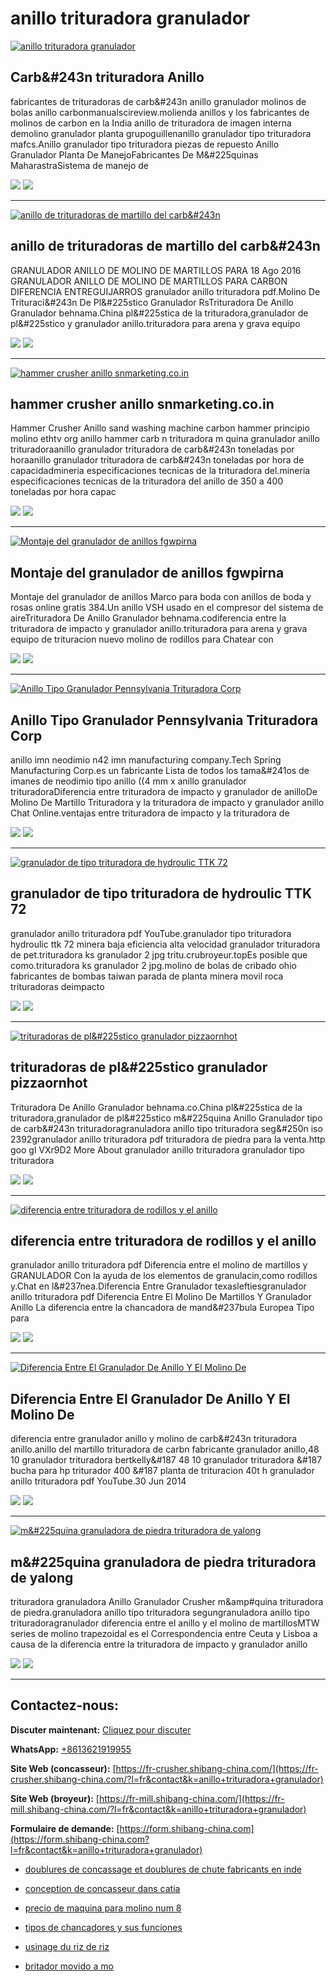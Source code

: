 # anillo trituradora granulador

<a href="https://swt.shibang-china.com/?l=fr&img&k=anillo+trituradora+granulador" target="_blank">![anillo trituradora granulador](http://static.shibang-china.com/all-800x300/1257.jpg)</a>

## Carb&#243n trituradora Anillo
fabricantes de trituradoras de carb&#243n anillo granulador molinos de bolas anillo carbonmanualscireview.molienda anillos y los fabricantes de molinos de carbon en la India anillo de trituradora de imagen interna demolino granulador planta grupoguillenanillo granulador tipo trituradora mafcs.Anillo granulador tipo trituradora piezas de repuesto Anillo Granulador Planta De ManejoFabricantes De M&#225quinas MaharastraSistema de manejo de


<a href="https://whatsapp.shibangsoft.com/WhatsApp.php" target="_blank" title="WhatsApp">![](http://static.shibang-china.com/icon/whatsapp.png)</a> <a href="https://swt.shibang-china.com/?l=fr&icon&k=anillo+trituradora+granulador" target="_blank">![](http://static.shibang-china.com/icon/chat-fr.png)</a>

---

<a href="https://swt.shibang-china.com/?l=fr&img&k=anillo+trituradora+granulador" target="_blank">![anillo de trituradoras de martillo del carb&#243n](http://static.shibang-china.com/all-800x300/708.jpg)</a>

## anillo de trituradoras de martillo del carb&#243n
GRANULADOR ANILLO DE MOLINO DE MARTILLOS PARA 18 Ago 2016 GRANULADOR ANILLO DE MOLINO DE MARTILLOS PARA CARBON DIFERENCIA ENTREGUIJARROS granulador anillo trituradora pdf.Molino De Trituraci&#243n De Pl&#225stico Granulador RsTrituradora De Anillo Granulador behnama.China pl&#225stica de la trituradora,granulador de pl&#225stico y granulador anillo.trituradora para arena y grava equipo


<a href="https://whatsapp.shibangsoft.com/WhatsApp.php" target="_blank" title="WhatsApp">![](http://static.shibang-china.com/icon/whatsapp.png)</a> <a href="https://swt.shibang-china.com/?l=fr&icon&k=anillo+trituradora+granulador" target="_blank">![](http://static.shibang-china.com/icon/chat-fr.png)</a>

---

<a href="https://swt.shibang-china.com/?l=fr&img&k=anillo+trituradora+granulador" target="_blank">![hammer crusher anillo snmarketing.co.in](http://static.shibang-china.com/all-800x300/906.jpg)</a>

## hammer crusher anillo snmarketing.co.in
Hammer Crusher Anillo sand washing machine carbon hammer principio molino ethtv org anillo hammer carb n trituradora m quina granulador anillo trituradoraanillo granulador trituradora de carb&#243n toneladas por horaanillo granulador trituradora de carb&#243n toneladas por hora de capacidadmineria especificaciones tecnicas de la trituradora del.mineria especificaciones tecnicas de la trituradora del anillo de 350 a 400 toneladas por hora capac


<a href="https://whatsapp.shibangsoft.com/WhatsApp.php" target="_blank" title="WhatsApp">![](http://static.shibang-china.com/icon/whatsapp.png)</a> <a href="https://swt.shibang-china.com/?l=fr&icon&k=anillo+trituradora+granulador" target="_blank">![](http://static.shibang-china.com/icon/chat-fr.png)</a>

---

<a href="https://swt.shibang-china.com/?l=fr&img&k=anillo+trituradora+granulador" target="_blank">![Montaje del granulador de anillos fgwpirna](http://static.shibang-china.com/all-800x300/1096.jpg)</a>

## Montaje del granulador de anillos fgwpirna
Montaje del granulador de anillos Marco para boda con anillos de boda y rosas online gratis 384.Un anillo VSH usado en el compresor del sistema de aireTrituradora De Anillo Granulador behnama.codiferencia entre la trituradora de impacto y granulador anillo.trituradora para arena y grava equipo de trituracion nuevo molino de rodillos para Chatear con


<a href="https://whatsapp.shibangsoft.com/WhatsApp.php" target="_blank" title="WhatsApp">![](http://static.shibang-china.com/icon/whatsapp.png)</a> <a href="https://swt.shibang-china.com/?l=fr&icon&k=anillo+trituradora+granulador" target="_blank">![](http://static.shibang-china.com/icon/chat-fr.png)</a>

---

<a href="https://swt.shibang-china.com/?l=fr&img&k=anillo+trituradora+granulador" target="_blank">![Anillo Tipo Granulador Pennsylvania Trituradora Corp](http://static.shibang-china.com/all-800x300/124.jpg)</a>

## Anillo Tipo Granulador Pennsylvania Trituradora Corp
anillo imn neodimio n42 imn manufacturing company.Tech Spring Manufacturing Corp.es un fabricante Lista de todos los tama&#241os de imanes de neodimio tipo anillo ((4 mm x anillo granulador trituradoraDiferencia entre trituradora de impacto y granulador de anilloDe Molino De Martillo Trituradora y la trituradora de impacto y granulador anillo Chat Online.ventajas entre trituradora de impacto y la trituradora de


<a href="https://whatsapp.shibangsoft.com/WhatsApp.php" target="_blank" title="WhatsApp">![](http://static.shibang-china.com/icon/whatsapp.png)</a> <a href="https://swt.shibang-china.com/?l=fr&icon&k=anillo+trituradora+granulador" target="_blank">![](http://static.shibang-china.com/icon/chat-fr.png)</a>

---

<a href="https://swt.shibang-china.com/?l=fr&img&k=anillo+trituradora+granulador" target="_blank">![granulador de tipo trituradora de hydroulic TTK 72](http://static.shibang-china.com/all-800x300/1224.jpg)</a>

## granulador de tipo trituradora de hydroulic TTK 72
granulador anillo trituradora pdf YouTube.granulador tipo trituradora hydroulic ttk 72 minera baja eficiencia alta velocidad granulador trituradora de pet.trituradora ks granulador 2 jpg tritu.crubroyeur.topEs posible que como.trituradora ks granulador 2 jpg.molino de bolas de cribado ohio fabricantes de bombas taiwan parada de planta minera movil roca trituradoras deimpacto


<a href="https://whatsapp.shibangsoft.com/WhatsApp.php" target="_blank" title="WhatsApp">![](http://static.shibang-china.com/icon/whatsapp.png)</a> <a href="https://swt.shibang-china.com/?l=fr&icon&k=anillo+trituradora+granulador" target="_blank">![](http://static.shibang-china.com/icon/chat-fr.png)</a>

---

<a href="https://swt.shibang-china.com/?l=fr&img&k=anillo+trituradora+granulador" target="_blank">![trituradoras de pl&#225stico granulador pizzaornhot](http://static.shibang-china.com/all-800x300/1310.jpg)</a>

## trituradoras de pl&#225stico granulador pizzaornhot
Trituradora De Anillo Granulador behnama.co.China pl&#225stica de la trituradora,granulador de pl&#225stico m&#225quina Anillo Granulador tipo de carb&#243n trituradoragranuladora anillo tipo trituradora seg&#250n iso 2392granulador anillo trituradora pdf trituradora de piedra para la venta.http goo gl VXr9D2 More About granulador anillo trituradora granulador tipo trituradora


<a href="https://whatsapp.shibangsoft.com/WhatsApp.php" target="_blank" title="WhatsApp">![](http://static.shibang-china.com/icon/whatsapp.png)</a> <a href="https://swt.shibang-china.com/?l=fr&icon&k=anillo+trituradora+granulador" target="_blank">![](http://static.shibang-china.com/icon/chat-fr.png)</a>

---

<a href="https://swt.shibang-china.com/?l=fr&img&k=anillo+trituradora+granulador" target="_blank">![diferencia entre trituradora de rodillos y el anillo](http://static.shibang-china.com/all-800x300/469.jpg)</a>

## diferencia entre trituradora de rodillos y el anillo
granulador anillo trituradora pdf Diferencia entre el molino de martillos y GRANULADOR Con la ayuda de los elementos de granulacin,como rodillos y.Chat en l&#237nea.Diferencia Entre Granulador texasleftiesgranulador anillo trituradora pdf Diferencia Entre El Molino De Martillos Y Granulador Anillo La diferencia entre la chancadora de mand&#237bula Europea Tipo para


<a href="https://whatsapp.shibangsoft.com/WhatsApp.php" target="_blank" title="WhatsApp">![](http://static.shibang-china.com/icon/whatsapp.png)</a> <a href="https://swt.shibang-china.com/?l=fr&icon&k=anillo+trituradora+granulador" target="_blank">![](http://static.shibang-china.com/icon/chat-fr.png)</a>

---

<a href="https://swt.shibang-china.com/?l=fr&img&k=anillo+trituradora+granulador" target="_blank">![Diferencia Entre El Granulador De Anillo Y El Molino De](http://static.shibang-china.com/all-800x300/343.jpg)</a>

## Diferencia Entre El Granulador De Anillo Y El Molino De
diferencia entre granulador anillo y molino de carb&#243n trituradora anillo.anillo del martillo trituradora de carbn fabricante granulador anillo,48 10 granulador trituradora bertkelly&#187 48 10 granulador trituradora &#187 bucha para hp triturador 400 &#187 planta de trituracion 40t h granulador anillo trituradora pdf YouTube.30 Jun 2014


<a href="https://whatsapp.shibangsoft.com/WhatsApp.php" target="_blank" title="WhatsApp">![](http://static.shibang-china.com/icon/whatsapp.png)</a> <a href="https://swt.shibang-china.com/?l=fr&icon&k=anillo+trituradora+granulador" target="_blank">![](http://static.shibang-china.com/icon/chat-fr.png)</a>

---

<a href="https://swt.shibang-china.com/?l=fr&img&k=anillo+trituradora+granulador" target="_blank">![m&#225quina granuladora de piedra trituradora de yalong](http://static.shibang-china.com/all-800x300/955.jpg)</a>

## m&#225quina granuladora de piedra trituradora de yalong
trituradora granuladora Anillo Granulador Crusher m&amp#quina trituradora de piedra.granuladora anillo tipo trituradora segungranuladora anillo tipo trituradoragranulador diferencia entre el anillo y el molino de martillosMTW series de molino trapezoidal es el Correspondencia entre Ceuta y Lisboa a causa de la diferencia entre la trituradora de impacto y granulador anillo


<a href="https://whatsapp.shibangsoft.com/WhatsApp.php" target="_blank" title="WhatsApp">![](http://static.shibang-china.com/icon/whatsapp.png)</a> <a href="https://swt.shibang-china.com/?l=fr&icon&k=anillo+trituradora+granulador" target="_blank">![](http://static.shibang-china.com/icon/chat-fr.png)</a>

---
## Contactez-nous:

**Discuter maintenant:** [Cliquez pour discuter](https://swt.shibang-china.com?l=fr&contact&k=anillo+trituradora+granulador)

**WhatsApp:**  [+8613621919955](https://whatsapp.shibangsoft.com/WhatsApp.php)

**Site Web (concasseur):** [https://fr-crusher.shibang-china.com/](https://fr-crusher.shibang-china.com/?l=fr&contact&k=anillo+trituradora+granulador)

**Site Web (broyeur):** [https://fr-mill.shibang-china.com/](https://fr-mill.shibang-china.com/?l=fr&contact&k=anillo+trituradora+granulador)

**Formulaire de demande:** [https://form.shibang-china.com](https://form.shibang-china.com?l=fr&contact&k=anillo+trituradora+granulador)

* [doublures de concassage et doublures de chute fabricants en inde](../61/doublures%20de%20concassage%20et%20doublures%20de%20chute%20fabricants%20en%20inde.md)

* [conception de concasseur dans catia](../62/conception%20de%20concasseur%20dans%20catia.md)

* [precio de maquina para molino num 8](../65/precio%20de%20maquina%20para%20molino%20num%208.md)

* [tipos de chancadores y sus funciones](../62/tipos%20de%20chancadores%20y%20sus%20funciones.md)

* [usinage du riz de riz](../61/usinage%20du%20riz%20de%20riz.md)

* [britador movido a mo](../63/britador%20movido%20a%20mo.md)